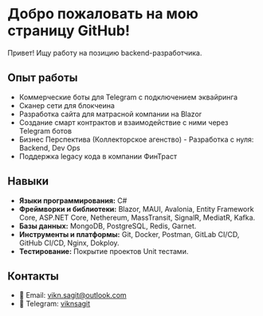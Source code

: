 # Добро пожаловать на мою страницу GitHub!

Привет! Ищу работу на позицию backend-разработчика.

## Опыт работы

- Коммерческие боты для Telegram с подключением эквайринга
- Сканер сети для блокчеина
- Разработка сайта для матрасной компании на Blazor
- Создание смарт контрактов и взаимодействие с ними через Telegram ботов
- Бизнес Перспектива (Коллекторское агенство) - Разработка с нуля: Backend, Dev Ops
- Поддержка legacy кода в компании ФинТраст

## Навыки

- **Языки программирования:** C#
- **Фреймворки и библиотеки:** Blazor, MAUI, Avalonia, Entity Framework Core, ASP.NET Core, Nethereum, MassTransit, SignalR, MediatR, Kafka.
- **Базы данных:** MongoDB, PostgreSQL, Redis, Garnet.
- **Инструменты и платформы:** Git, Docker, Postman, GitLab CI/CD, GitHub CI/CD, Nginx, Dokploy.
- **Тестирование:** Покрытие проектов Unit тестами.

## Контакты

- 📧 Email: [vikn.sagit@outlook.com](mailto:vikn.sagit@outlook.com)
- 💬 Telegram: [viknsagit](https://t.me/viknsagit)
